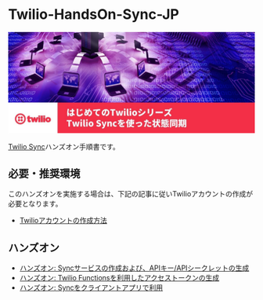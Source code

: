 # Twilio-HandsOn-Sync-JP

![Twilio-HandsOn-Sync-JP](docs/assets/Voice-HandsOn-Sync-Header.jpg)

[Twilio Sync](https://jp.twilio.com/docs/sync)ハンズオン手順書です。

## 必要・推奨環境
このハンズオンを実施する場合は、下記の記事に従いTwilioアカウントの作成が必要となります。

- [Twilioアカウントの作成方法](https://www.twilio.com/blog/how-to-create-twilio-account-jp)


## ハンズオン

- [ハンズオン: Syncサービスの作成および、APIキー/APIシークレットの生成](docs/01-Generate-API-Key-Secret/00-Overview.md)
- [ハンズオン: Twilio Functionsを利用したアクセストークンの生成](docs/02-Generate-Access-Token/00-Overview.md)
- [ハンズオン: Syncをクライアントアプリで利用](docs/03-Sync-Client-App/00-Overview.md)